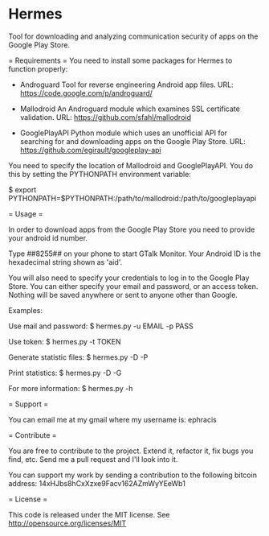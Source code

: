 Hermes
======
Tool for downloading and analyzing communication security of apps on
the Google Play Store.

= Requirements =
You need to install some packages for Hermes to function properly:

 * Androguard
   Tool for reverse engineering Android app files. 
   URL: https://code.google.com/p/androguard/

 * Mallodroid
   An Androguard module which examines SSL certificate validation.
   URL: https://github.com/sfahl/mallodroid

 * GooglePlayAPI
   Python module which uses an unofficial API for searching for
   and downloading apps on the Google Play Store.
   URL: https://github.com/egirault/googleplay-api

You need to specify the location of Mallodroid and GooglePlayAPI. You
do this by setting the PYTHONPATH environment variable:

$ export PYTHONPATH=$PYTHONPATH:/path/to/mallodroid:/path/to/googleplayapi

= Usage =

In order to download apps from the Google Play Store you need
to provide your android id number.

Type *#*#8255#*#* on your phone to start GTalk Monitor.
Your Android ID is the hexadecimal string shown as 'aid'.

You will also need to specify your credentials to log in
to the Google Play Store. You can either specify your
email and password, or an access token. Nothing will be saved
anywhere or sent to anyone other than Google.

Examples:

Use mail and password:
$ hermes.py -u EMAIL -p PASS

Use token:
$ hermes.py -t TOKEN

Generate statistic files:
$ hermes.py -D -P

Print statistics:
$ hermes.py -D -G

For more information:
$ hermes.py -h

= Support =

You can email me at my gmail where my username is: ephracis

= Contribute =

You are free to contribute to the project. Extend it, refactor it, fix bugs you find, etc.
Send me a pull request and I'll look into it.

You can support my work by sending a contribution to the following bitcoin address:
14xHJbs8hCxXzxe9Facv162AZmWyYEeWb1

= License =

This code is released under the MIT license. See http://opensource.org/licenses/MIT
